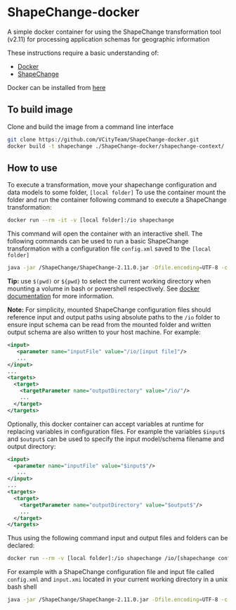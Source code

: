 # ShapeChange-docker
A simple docker container for using the ShapeChange transformation tool (v2.11) for processing application schemas for geographic information

These instructions require a basic understanding of:
- [Docker](https://docs.docker.com/get-started/overview/)
- [ShapeChange](https://shapechange.net/)

Docker can be installed from [here](https://docs.docker.com/get-docker/)
## To build image
Clone and build the image from a command line interface
```bash
git clone https://github.com/VCityTeam/ShapeChange-docker.git
docker build -t shapechange ./ShapeChange-docker/shapechange-context/
```
## How to use
To execute a transformation, move your shapechange configuration and data models to some folder, `[local folder]`
To use the container mount the folder and run the container following command to execute a ShapeChange transformation:
```bash
docker run --rm -it -v [local folder]:/io shapechange
```
This command will open the container with an interactive shell.
The following commands can be used to run a basic ShapeChange transformation with a configuration file `config.xml` saved to the `[local folder]`
```bash
java -jar /ShapeChange/ShapeChange-2.11.0.jar -Dfile.encoding=UTF-8 -c /io/config.xml
```

**Tip:** use `$(pwd)` or `${pwd}` to select the current working directory when mounting a volume in bash or powershell respectively. See [docker documentation](https://docs.docker.com/engine/reference/commandline/run/#mount-volume--v---read-only) for more information.

**Note:** For simplicity, mounted ShapeChange configuration files should reference input and output paths using absolute paths to the `/io` folder to ensure input schema can be read from the mounted folder and written output schema are also written to your host machine. For example:
```xml
<input>
   <parameter name="inputFile" value="/io/[input file]"/>
   ...
</input>
...
<targets>
  <target>
    <targetParameter name="outputDirectory" value="/io/"/>
    ...
  </target>
</targets>
```

Optionally, this docker container can accept variables at runtime for replacing variables in configuration files. For example the variables `$input$` and `$output$` can be used to specify the input model/schema filename and output directory:
```xml
<input>
  <parameter name="inputFile" value="$input$"/>
   ...
</input>
...
<targets>
  <target>
    <targetParameter name="outputDirectory" value="$output$"/>
    ...
  </target>
</targets>
```
Thus using the following command input and output files and folders can be declared:
```bash
docker run --rm -v [local folder]:/io shapechange /io/[shapechange configuration file] -x '$input$' '/io/[input file]' -x '$output$' '/io/'
```
For example with a ShapeChange configuration file and input file called `config.xml` and `input.xmi` located in your current working directory in a unix bash shell 
```bash
java -jar /ShapeChange/ShapeChange-2.11.0.jar -Dfile.encoding=UTF-8 -c /io/config.xml -x '$input$' '/io/input.xmi' -x '$output$' '/io/'
```
